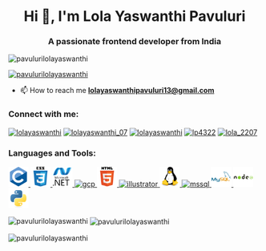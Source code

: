 <h1 align="center">Hi 👋, I'm Lola Yaswanthi Pavuluri</h1>
<h3 align="center">A passionate frontend developer from India</h3>

<p align="left"> <img src="https://komarev.com/ghpvc/?username=pavulurilolayaswanthi&label=Profile%20views&color=0e75b6&style=flat" alt="pavulurilolayaswanthi" /> </p>

<p align="left"> <a href="https://github.com/ryo-ma/github-profile-trophy"><img src="https://github-profile-trophy.vercel.app/?username=pavulurilolayaswanthi" alt="pavulurilolayaswanthi" /></a> </p>

- 📫 How to reach me **lolayaswanthipavuluri13@gmail.com**

<h3 align="left">Connect with me:</h3>
<p align="left">
<a href="https://linkedin.com/in/lolayaswanthi" target="blank"><img align="center" src="https://raw.githubusercontent.com/rahuldkjain/github-profile-readme-generator/master/src/images/icons/Social/linked-in-alt.svg" alt="lolayaswanthi" height="30" width="40" /></a>
<a href="https://instagram.com/lolayaswanthi_07" target="blank"><img align="center" src="https://raw.githubusercontent.com/rahuldkjain/github-profile-readme-generator/master/src/images/icons/Social/instagram.svg" alt="lolayaswanthi_07" height="30" width="40" /></a>
<a href="https://www.codechef.com/users/lolayaswanthi" target="blank"><img align="center" src="https://cdn.jsdelivr.net/npm/simple-icons@3.1.0/icons/codechef.svg" alt="lolayaswanthi" height="30" width="40" /></a>
<a href="https://www.hackerrank.com/lp4322" target="blank"><img align="center" src="https://raw.githubusercontent.com/rahuldkjain/github-profile-readme-generator/master/src/images/icons/Social/hackerrank.svg" alt="lp4322" height="30" width="40" /></a>
<a href="https://www.leetcode.com/lola_2207" target="blank"><img align="center" src="https://raw.githubusercontent.com/rahuldkjain/github-profile-readme-generator/master/src/images/icons/Social/leet-code.svg" alt="lola_2207" height="30" width="40" /></a>
</p>

<h3 align="left">Languages and Tools:</h3>
<p align="left"> <a href="https://www.cprogramming.com/" target="_blank" rel="noreferrer"> <img src="https://raw.githubusercontent.com/devicons/devicon/master/icons/c/c-original.svg" alt="c" width="40" height="40"/> </a> <a href="https://www.w3schools.com/css/" target="_blank" rel="noreferrer"> <img src="https://raw.githubusercontent.com/devicons/devicon/master/icons/css3/css3-original-wordmark.svg" alt="css3" width="40" height="40"/> </a> <a href="https://dotnet.microsoft.com/" target="_blank" rel="noreferrer"> <img src="https://raw.githubusercontent.com/devicons/devicon/master/icons/dot-net/dot-net-original-wordmark.svg" alt="dotnet" width="40" height="40"/> </a> <a href="https://cloud.google.com" target="_blank" rel="noreferrer"> <img src="https://www.vectorlogo.zone/logos/google_cloud/google_cloud-icon.svg" alt="gcp" width="40" height="40"/> </a> <a href="https://www.w3.org/html/" target="_blank" rel="noreferrer"> <img src="https://raw.githubusercontent.com/devicons/devicon/master/icons/html5/html5-original-wordmark.svg" alt="html5" width="40" height="40"/> </a> <a href="https://www.adobe.com/in/products/illustrator.html" target="_blank" rel="noreferrer"> <img src="https://www.vectorlogo.zone/logos/adobe_illustrator/adobe_illustrator-icon.svg" alt="illustrator" width="40" height="40"/> </a> <a href="https://www.linux.org/" target="_blank" rel="noreferrer"> <img src="https://raw.githubusercontent.com/devicons/devicon/master/icons/linux/linux-original.svg" alt="linux" width="40" height="40"/> </a> <a href="https://www.microsoft.com/en-us/sql-server" target="_blank" rel="noreferrer"> <img src="https://www.svgrepo.com/show/303229/microsoft-sql-server-logo.svg" alt="mssql" width="40" height="40"/> </a> <a href="https://www.mysql.com/" target="_blank" rel="noreferrer"> <img src="https://raw.githubusercontent.com/devicons/devicon/master/icons/mysql/mysql-original-wordmark.svg" alt="mysql" width="40" height="40"/> </a> <a href="https://nodejs.org" target="_blank" rel="noreferrer"> <img src="https://raw.githubusercontent.com/devicons/devicon/master/icons/nodejs/nodejs-original-wordmark.svg" alt="nodejs" width="40" height="40"/> </a> <a href="https://www.python.org" target="_blank" rel="noreferrer"> <img src="https://raw.githubusercontent.com/devicons/devicon/master/icons/python/python-original.svg" alt="python" width="40" height="40"/> </a> </p>

<p><img align="left" src="https://github-readme-stats.vercel.app/api/top-langs?username=pavulurilolayaswanthi&show_icons=true&locale=en&layout=compact" alt="pavulurilolayaswanthi" /></p>

<p>&nbsp;<img align="center" src="https://github-readme-stats.vercel.app/api?username=pavulurilolayaswanthi&show_icons=true&locale=en" alt="pavulurilolayaswanthi" /></p>

<p><img align="center" src="https://github-readme-streak-stats.herokuapp.com/?user=pavulurilolayaswanthi&" alt="pavulurilolayaswanthi" /></p>


